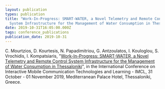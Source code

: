 ```yaml
---
layout: publication
types: publication
title: "Work-In-Progress: SMART-WATER, a Νovel Τelemetry and Remote Control
  System Infrastructure for the Management of Water Consumption in Thessaloniki"
date: 2019-10-31T16:05:00.000Z
tags: conference_publications
publication_date: 2019-10-31
---
```

C. Mourtzios, D. Kourtesis, N. Papadimitriou, G. Antzoulatos, I. Kouloglou, S. Vrochidis, I. Kompatsiaris, "[Work-In-Progress: SMART-WATER, a Νovel Τelemetry and Remote Control System Infrastructure for the Management of Water Consumption in Thessaloniki](https://doi.org/10.1007/978-3-030-49932-7_89)", in the International Conference on Interactive Mobile Communication Technologies and Learning - IMCL, 31 October - 01 November 2019, Mediterranean Palace Hotel, Thessaloniki, Greece.